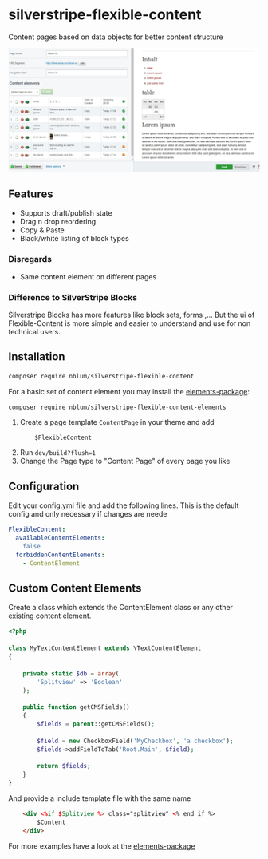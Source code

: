 # silverstripe-flexible-content
Content pages based on data objects for better content structure

![screenshot](assets/screen1.jpg)


## Features
 - Supports draft/publish state
 - Drag n drop reordering
 - Copy & Paste
 - Black/white listing of block types
 
### Disregards
 - Same content element on different pages

### Difference to SilverStripe Blocks
Silverstripe Blocks has more features like block sets, forms ,... But the ui of Flexible-Content
is more simple and easier to understand and use for non technical users.
 

## Installation

```sh
composer require nblum/silverstripe-flexible-content
```

For a basic set of content element you may install the 
[elements-package](https://github.com/nblum/silverstripe-flexible-content-elements):
 
```sh
composer require nblum/silverstripe-flexible-content-elements
```

 1. Create a page template ```ContentPage``` in your theme and add
    ```
        $FlexibleContent
    ```
 1. Run ```dev/build?flush=1```
 1. Change the Page type to "Content Page" of every page you like


## Configuration

Edit your config.yml file and add the following lines. This is the default config and
only necessary if changes are neede
```yml
FlexibleContent:
  availableContentElements:
    false
  forbiddenContentElements:
    - ContentElement
```

## Custom Content Elements
Create a class which extends the ContentElement class or any other existing content element.

```php
<?php

class MyTextContentElement extends \TextContentElement
{

    private static $db = array(
        'Splitview' => 'Boolean'
    );

    public function getCMSFields()
    {
        $fields = parent::getCMSFields();

        $field = new CheckboxField('MyCheckbox', 'a checkbox');
        $fields->addFieldToTab('Root.Main', $field);

        return $fields;
    }
}
```

And provide a include template file with the same name

```html
    <div <%if $Splitview %> class="splitview" <% end_if %>
        $Content
    </div>
```

For more examples have a look at the
[elements-package](https://github.com/nblum/silverstripe-flexible-content-elements)
 